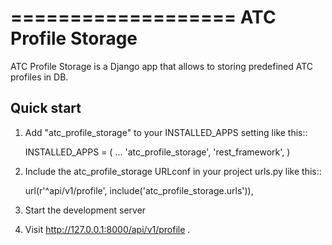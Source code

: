 ===================
ATC Profile Storage
===================

ATC Profile Storage is a Django app that allows to storing predefined ATC
profiles in DB.

Quick start
-----------

1. Add "atc_profile_storage" to your INSTALLED_APPS setting like this::

    INSTALLED_APPS = (
        ...
        'atc_profile_storage',
        'rest_framework',
    )

2. Include the atc_profile_storage URLconf in your project urls.py like this::

    url(r'^api/v1/profile', include('atc_profile_storage.urls')),

3. Start the development server

4. Visit http://127.0.0.1:8000/api/v1/profile .
